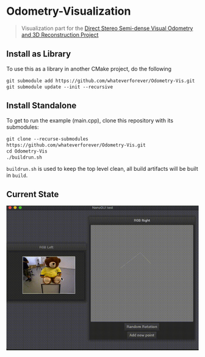 # Odometry-Visualization

> Visualization part for the [Direct Stereo Semi-dense Visual Odometry and 3D Reconstruction Project](https://github.com/WangYuTum/odometry)

## Install as Library

To use this as a library in another CMake project, do the following

    git submodule add https://github.com/whateverforever/Odometry-Vis.git
    git submodule update --init --recursive

## Install Standalone

To get to run the example (main.cpp), clone this repository with its submodules:

    git clone --recurse-submodules https://github.com/whateverforever/Odometry-Vis.git
    cd Odometry-Vis
    ./buildrun.sh

`buildrun.sh` is used to keep the top level clean, all build artifacts will be built in `build`.

## Current State

![Latest screenshot](docs/latest.gif)
